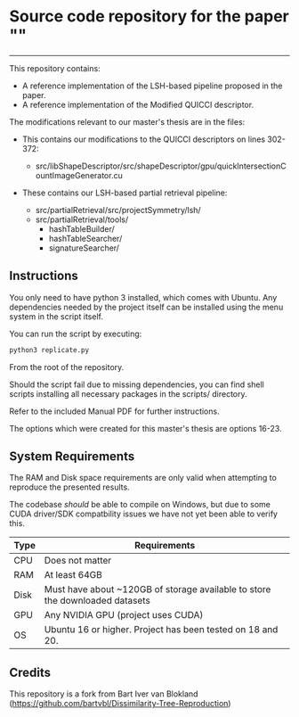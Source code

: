 # Source code repository for the paper ""

-----

This repository contains:

- A reference implementation of the LSH-based pipeline proposed in the paper.
- A reference implementation of the Modified QUICCI descriptor.

The modifications relevant to our master's thesis are in the files:
- This contains our modifications to the QUICCI descriptors on lines 302-372:
	- src/libShapeDescriptor/src/shapeDescriptor/gpu/quickIntersectionCountImageGenerator.cu

- These contains our LSH-based partial retrieval pipeline:
	- src/partialRetrieval/src/projectSymmetry/lsh/
	- src/partialRetrieval/tools/
		- hashTableBuilder/
		- hashTableSearcher/
		- signatureSearcher/

## Instructions

You only need to have python 3 installed, which comes with Ubuntu. Any dependencies needed by the project itself can be installed using the menu system in the script itself.

You can run the script by executing:

```bash
python3 replicate.py
```

From the root of the repository.

Should the script fail due to missing dependencies, you can find shell scripts installing all necessary packages in the scripts/ directory.

Refer to the included Manual PDF for further instructions.

The options which were created for this master's thesis are options 16-23. 

## System Requirements

The RAM and Disk space requirements are only valid when attempting to reproduce the presented results.

The codebase _should_ be able to compile on Windows, but due to some CUDA driver/SDK compatbility issues we have not yet been able to verify this.

Type | Requirements
-----|----------------------------------------------------------------------------
CPU  | Does not matter
RAM  | At least 64GB
Disk | Must have about ~120GB of storage available to store the downloaded datasets
GPU  | Any NVIDIA GPU (project uses CUDA)
OS   | Ubuntu 16 or higher. Project has been tested on 18 and 20.

## Credits

This repository is a fork from Bart Iver van Blokland (https://github.com/bartvbl/Dissimilarity-Tree-Reproduction)
